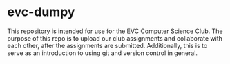 # evc-dumpy
This repository is intended for use for the EVC Computer Science Club. The purpose of this repo is to upload our club assignments and collaborate with each other, after the assignments are submitted. 
Additionally, this is to serve as an introduction to using git and version control in general.
